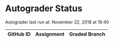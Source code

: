 # Autograder Status
Autograder last run at: November 22, 2018 at 16:40

| GitHub ID | Assignment | Graded Branch |
|-----------|------------|---------------|
